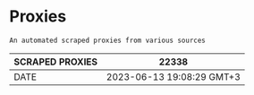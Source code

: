 # Proxies
    An automated scraped proxies from various sources

| SCRAPED PROXIES | 22338            |
|-----------------|---------------------------|
| DATE            | 2023-06-13 19:08:29 GMT+3          |